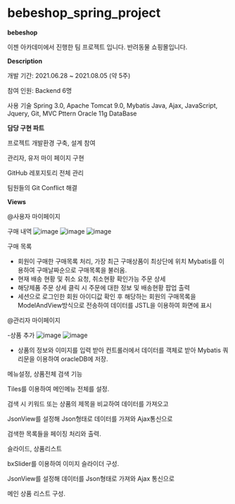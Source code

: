 # bebeshop_spring_project


**bebeshop**

  이젠 아카데미에서 진행한 팀 프로젝트 입니다.
  반려동물 쇼핑몰입니다.

**Description**

개발 기간: 2021.06.28 ~ 2021.08.05 (약 5주)

참여 인원: Backend 6명

사용 기술
Spring 3.0, Apache Tomcat 9.0, Mybatis
Java, Ajax, JavaScript, Jquery, Git, MVC Pttern
Oracle 11g DataBase


**담당 구현 파트**

프로젝트 개발환경 구축, 설계 참여

관리자, 유저 마이 페이지 구현

GitHub 레포지토리 전체 관리

팀원들의 Git Conflict 해결

**Views**

@사용자 마이페이지

구매 내역
![image](https://user-images.githubusercontent.com/86913502/129675959-d089e98b-40ee-4ac6-9259-a99f91b28384.png)
![image](https://user-images.githubusercontent.com/86913502/129675914-3e9b467e-b590-45e4-9a64-c847c2f2c5e7.png)
![image](https://user-images.githubusercontent.com/86913502/129675750-538c41b5-d597-45d5-92aa-1e5db45512b8.png)

구매 목록
-	회원이 구매한 구매목록 처리, 가장 최근 구매상품이 최상단에 위치 Mybatis를 이용하여 구매날짜순으로 구매목록을 불러옴.
-	현재 배송 현황 및 취소 요청, 취소현황 확인가능
주문 상세
-	해당제품 주문 상세 클릭 시 주문에 대한 정보 및 배송현황 팝업 출력
- 세션으로 로그인한 회원 아이디값 확인 후 해당하는 회원의 구매목록을 ModelAndView방식으로 전송하여 데이터를 JSTL을 이용하여 화면에 표시


@관리자 마이페이지

-상품 추가
![image](https://user-images.githubusercontent.com/86913502/129676268-2ab24e76-264e-41a8-8043-dff1418427e0.png)
![image](https://user-images.githubusercontent.com/86913502/129677403-8e231ed2-8e04-4b49-92bb-30fc625b0cf9.png)


- 상품의 정보와 이미지를 입력 받아 컨트롤러에서 데이터를 객체로 받아 Mybatis 쿼리문을 이용하여 oracleDB에 저장.









메뉴설정, 상품전체 검색 기능

Tiles를 이용하여 메인메뉴 전체를 설정.

검색 시 키워드 또는 상품의 제목을 비교하여 데이터를 가져오고

JsonView를 설정해 Json형태로 데이터를 가져와 Ajax통신으로

검색한 목록들을 페이징 처리와 출력.

슬라이드, 상품리스트

bxSlider를 이용하여 이미지 슬라이더 구성.

JsonView를 설정해 데이터를 Json형태로 가져와 Ajax 통신으로

메인 상품 리스트 구성.

































